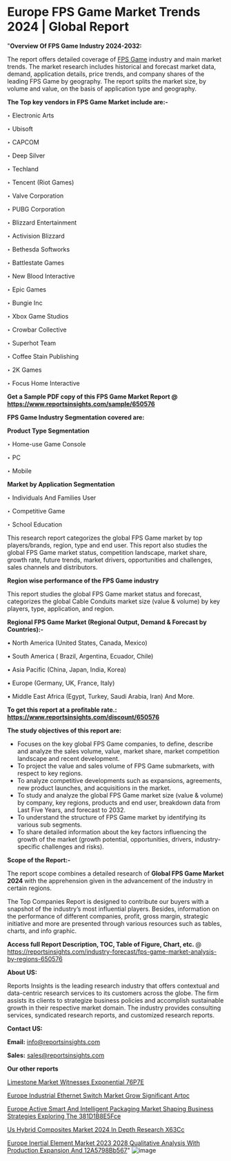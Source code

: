 # Europe FPS Game Market Trends 2024 | Global Report

 "<strong>Overview Of FPS Game Industry 2024-2032:</strong>

The report offers detailed coverage of <a href=https://www.reportsinsights.com/sample/650576>FPS Game</a> industry and main market trends. The market research includes historical and forecast market data, demand, application details, price trends, and company shares of the leading FPS Game by geography. The report splits the market size, by volume and value, on the basis of application type and geography.

<strong>The Top key vendors in FPS Game Market include are:- </strong>

‣ Electronic Arts

‣ Ubisoft

‣ CAPCOM

‣ Deep Silver

‣ Techland

‣ Tencent (Riot Games)

‣ Valve Corporation

‣ PUBG Corporation

‣ Blizzard Entertainment

‣ Activision Blizzard

‣ Bethesda Softworks

‣ Battlestate Games

‣ New Blood Interactive

‣ Epic Games

‣ Bungie Inc

‣ Xbox Game Studios

‣ Crowbar Collective

‣ Superhot Team

‣ Coffee Stain Publishing

‣ 2K Games

‣ Focus Home Interactive

<strong>Get a Sample PDF copy of this FPS Game Market Report </strong><strong>@ <a href=https://www.reportsinsights.com/sample/650576 style=color:#0000ff;>https://www.reportsinsights.com/sample/650576</a> </strong>

<strong>FPS Game Industry Segmentation covered are:</strong>

<strong>Product Type Segmentation</strong>

‣ Home-use Game Console

‣ PC

‣ Mobile

<strong>Market by Application Segmentation</strong>

‣ Individuals And Families User

‣ Competitive Game

‣ School Education

This research report categorizes the global FPS Game market by top players/brands, region, type and end user. This report also studies the global FPS Game market status, competition landscape, market share, growth rate, future trends, market drivers, opportunities and challenges, sales channels and distributors.

<strong>Region wise performance of the FPS Game industry</strong><strong> </strong>

This report studies the global FPS Game market status and forecast, categorizes the global Cable Conduits market size (value &amp; volume) by key players, type, application, and region. 

<strong>Regional FPS Game Market (Regional Output, Demand &amp; Forecast by Countries):-</strong>

• North America (United States, Canada, Mexico)

• South America ( Brazil, Argentina, Ecuador, Chile)

• Asia Pacific (China, Japan, India, Korea)

• Europe (Germany, UK, France, Italy)

• Middle East Africa (Egypt, Turkey, Saudi Arabia, Iran) And More.

<strong>To get this report at a profitable rate.: <a href=https://www.reportsinsights.com/discount/650576 style=color:#0000ff;>https://www.reportsinsights.com/discount/650576</a></strong>

<strong>The study objectives of this report are:</strong>
<ul>
  <li>Focuses on the key global FPS Game companies, to define, describe and analyze the sales volume, value, market share, market competition landscape and recent development.</li>
  <li>To project the value and sales volume of FPS Game submarkets, with respect to key regions.</li>
  <li>To analyze competitive developments such as expansions, agreements, new product launches, and acquisitions in the market.</li>
  <li>To study and analyze the global FPS Game market size (value &amp; volume) by company, key regions, products and end user, breakdown data from Last Five Years, and forecast to 2032.</li>
  <li>To understand the structure of FPS Game market by identifying its various sub segments.</li>
  <li>To share detailed information about the key factors influencing the growth of the market (growth potential, opportunities, drivers, industry-specific challenges and risks).</li>
</ul>
<strong>Scope of the Report:-</strong><strong> </strong>

The report scope combines a detailed research of <strong>Global FPS Game Market 2024 </strong>with the apprehension given in the advancement of the industry in certain regions.

The Top Companies Report is designed to contribute our buyers with a snapshot of the industry’s most influential players. Besides, information on the performance of different companies, profit, gross margin, strategic initiative and more are presented through various resources such as tables, charts, and info graphic.

<strong>Access full Report Description, TOC, Table of Figure, Chart, etc. </strong>@   <a href=https://reportsinsights.com/industry-forecast/fps-game-market-analysis-by-regions-650576 style=color:#0000ff;>https://reportsinsights.com/industry-forecast/fps-game-market-analysis-by-regions-650576</a>

<strong>About US:</strong>

Reports Insights is the leading research industry that offers contextual and data-centric research services to its customers across the globe. The firm assists its clients to strategize business policies and accomplish sustainable growth in their respective market domain. The industry provides consulting services, syndicated research reports, and customized research reports.

<strong>Contact US:</strong>

<p class=""""><b>Email:</b> <a href=mailto:info@reportsinsights.com>info@reportsinsights.com</a></p>
<p class=""""><b>Sales:</b> <a href=mailto:sales@reportsinsights.com>sales@reportsinsights.com</a></p>

<strong>Our other reports</strong>

<a href=https://www.linkedin.com/pulse/limestone-market-witnesses-exponential-76p7e/>Limestone Market Witnesses Exponential 76P7E</a>

<a href=https://www.linkedin.com/pulse/europe-industrial-ethernet-switch-market-grow-significant-artoc/>Europe Industrial Ethernet Switch Market Grow Significant Artoc</a>

<a href=https://medium.com/@khalunansh/europe-active-smart-and-intelligent-packaging-market-shaping-business-strategies-exploring-the-381d1b8e5fce>Europe Active Smart And Intelligent Packaging Market Shaping Business Strategies Exploring The 381D1B8E5Fce</a>

<a href=https://www.linkedin.com/pulse/us-hybrid-composites-market-2024-in-depth-research-x63cc/>Us Hybrid Composites Market 2024 In Depth Research X63Cc</a>

<a href=https://medium.com/@singhaakesh50/europe-inertial-element-market-2023-2028-qualitative-analysis-with-production-expansion-and-12a5798bb567>Europe Inertial Element Market 2023 2028 Qualitative Analysis With Production Expansion And 12A5798Bb567</a>"
![image](https://github.com/daminid12/RImarketresearch/assets/158430485/b226805b-1c09-4545-8caf-79c9a82bcfe7)
